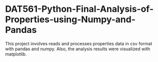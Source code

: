 # DAT561-Python-Final-Analysis-of-Properties-using-Numpy-and-Pandas
This project involves reads and processes properties data in csv format with pandas and numpy. Also, the analysis results were visualized with matplotlib.
